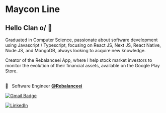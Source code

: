 
<!--<img width="auto" src="https://github.com/tgmarinho/tgmarinho/blob/master/banner.png">-->

# Maycon Line

## Hello Clan o/ 👋
Graduated in Computer Science, passionate about software development using Javascript / Typescript, focusing on React JS, Next JS, React Native, Node JS, and MongoDB, always looking to acquire new knowledge.

Creator of the Rebalanceei App, where I help stock market investors to monitor the evolution of their financial assets, available on the Google Play Store.


 <br/> 📱 &nbsp;  Software Engineer [**@Rebalanceei**](https://rebalanceei.vercel.app/)
 <br/> 
 
[![Gmail Badge](https://img.shields.io/badge/-mayconline.ti@gmail.com-c14438?style=flat-square&logo=Gmail&logoColor=white&link=mailto:mayconline.ti@gmail.com)](mailto:mayconline.ti@gmail.com)


[![LinkedIn](https://img.shields.io/badge/LinkedIn-mayconline?style=for-the-badge&logo=linkedin&logoColor=white)](https://www.linkedin.com/in/mayconline)
